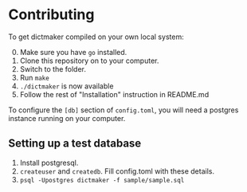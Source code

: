 # Contributing

To get dictmaker compiled on your own local system:

0. Make sure you have `go` installed.
1. Clone this repository on to your computer.
2. Switch to the folder.
3. Run `make`
4. `./dictmaker` is now available
5. Follow the rest of "Installation" instruction in README.md

To configure the `[db]` section of `config.toml`, you will need a postgres instance running on your computer.

## Setting up a test database

1. Install postgresql.
2. `createuser` and `createdb`. Fill config.toml with these details.
3. `psql -Upostgres dictmaker -f sample/sample.sql`